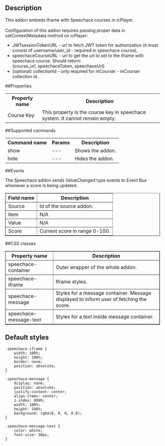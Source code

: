 ## Description
This addon embeds iframe with Speechace courses in icPlayer. <br><br>
Configuration of this addon requires passing proper data in setContextMetadata method on icPlayer:
- JWTsessionTokenURL - url to fetch JWT token for authorization (it must consist of username/user_id - required in speechace course),
- speechaceCourseURL - url to get the url to set to the iframe with speechace course. Should return: <br>{course_url, speechaceToken, speechaceUrl}
- (optional) collectionId - only required for mCourser - mCourser collection id.

##Properties

<table>
<tbody>
    <tr>
        <th>Property name</th>
        <th>Description</th>
    </tr>
    <tr>
        <td>Course Key</td>
        <td>This property is the course key in speechace system. It cannot remain empty.</td>
    </tr>
</tbody>
</table>

##Supported commands

<table>
<tbody>
    <tr>
        <th>Command name</th>
        <th>Params</th>
        <th>Description</th>
    </tr>
    
<tr>
        <td>show</td>
        <td>---</td>
        <td>Shows the addon.</td>
    </tr>
<tr>
        <td>hide</td>
        <td>---</td>
        <td>Hides the addon.</td>
</tr>
</tbody>
</table>

##Events

The Speechace addon sends ValueChanged type events to Event Bus whenever a score is being updated.

<table border='1'>
    <tr>
        <th>Field name</th>
        <th>Description</th>
    </tr>
    <tr>
        <td>Source</td>
        <td>Id of the source addon.</td>
    </tr>
    <tr>
        <td>Item</td>
        <td>N/A</td>
    </tr>
    <tr>
        <td>Value</td>
        <td>
          N/A
        </td>
    </tr>
    <tr>
        <td>Score</td>
        <td>
           Current score in range 0-100.
        </td>
    </tr>
</table>

##CSS classes

<table border='1'>
<tbody>
    <tr>
        <th>Property name</th>
        <th>Description</th>
    </tr>
    <tr>
        <tr>
            <td>speechace-container</td>
            <td>Outer wrapper of the whole addon.</td>
        </tr>
        <tr>
            <td>speechace-iframe</td>
            <td>Iframe styles.</td>
        </tr>
        <tr>
            <td>speechace-message</td>
            <td>Styles for a message container. Message displayed to inform user of fetching the score.</td>
        </tr>
        <tr>
            <td>speechace-message-text</td>
            <td>Styles for a text inside message container.</td>
        </tr>
</tbody>
</table>

## Default styles

    .speechace-iframe {
        width: 100%;
        height: 100%;
        border: none;
        position: absolute;
    }
    
    .speechace-message {
        display: none;
        position: absolute;
        justify-content: center;
        align-items: center;
        z-index: 9999;
        width: 100%;
        height: 100%;
        background: rgba(0, 0, 0, 0.6);
    }
    
    .speechace-message-text {
        color: white;
        font-size: 30px;
    }
